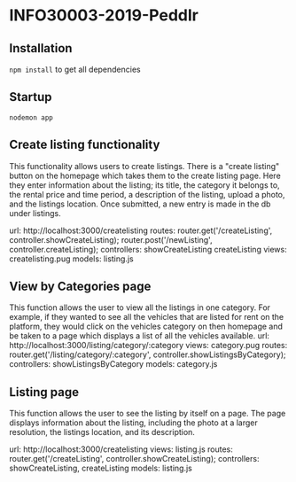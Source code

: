 # INFO30003-2019-Peddlr

## Installation
`npm install` to get all dependencies

## Startup
`nodemon app`



## Create listing functionality
This functionality allows users to create listings. There is a "create listing" button on the homepage which takes them to the create listing page. Here they enter information about the listing; its title, the category it belongs to, the rental price and time period, a description of the listing, upload a photo, and the listings location. Once submitted, a new entry is made in the db under listings.

url: http://localhost:3000/createlisting
routes: router.get('/createListing', controller.showCreateListing);  router.post('/newListing', controller.createListing);
controllers: showCreateListing createListing
views: createlisting.pug
models: listing.js

## View by Categories page
This function allows the user to view all the listings in one category. For example, if they wanted to see all the vehicles that are listed for rent on the platform, they would click on the vehicles category on then homepage and be taken to a page which displays a list of all the vehicles available.
url: http://localhost:3000/listing/category/:category
views: category.pug
routes: router.get('/listing/category/:category', controller.showListingsByCategory);
controllers: showListingsByCategory
models: category.js

## Listing page
This function allows the user to see the listing by itself on a page. The page displays information about the listing, including the photo at a larger resolution, the listings location, and its description.

url: http://localhost:3000/createlisting
views: listing.js
routes: router.get('/createListing', controller.showCreateListing);
controllers: showCreateListing, createListing
models: listing.js





